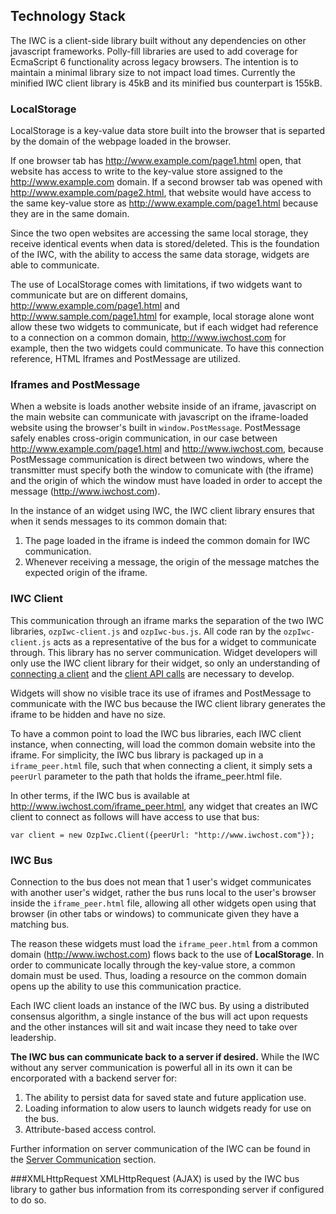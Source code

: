 ## Technology Stack

The IWC is a client-side library built without any dependencies on other javascript frameworks. Polly-fill libraries are used to add coverage for EcmaScript 6 functionality across legacy browsers. The intention is to maintain a minimal library size to not impact load times. Currently the minified IWC client library is 45kB and its minified bus counterpart is 155kB.

### LocalStorage
LocalStorage is a key-value data store built into the browser that is separted by the domain of the webpage loaded in the browser. 

If one browser tab has http://www.example.com/page1.html open, that website has access to write to the key-value store assigned to the http://www.example.com domain. If a second browser tab was opened with http://www.example.com/page2.html, that website would have access to the same key-value store as http://www.example.com/page1.html because they are in the same domain. 

Since the two open websites are accessing the same local storage, they receive identical events when data is stored/deleted. This is the foundation of the IWC, with the ability to access the same data storage, widgets are able to communicate.

The use of LocalStorage comes with limitations, if two widgets want to communicate but are on different domains, http://www.example.com/page1.html and http://www.sample.com/page1.html for example, local storage alone wont allow these two widgets to communicate, but if each widget had reference to a connection on a common domain, http://www.iwchost.com for example, then the two widgets could communicate. To have this connection reference, HTML Iframes and PostMessage are utilized.

### Iframes and PostMessage
When a website is loads another website inside of an iframe, javascript on the main website can communicate with javascript on the iframe-loaded website using the browser's built in `window.PostMessage`. PostMessage safely enables cross-origin communication, in our case between http://www.example.com/page1.html and http://www.iwchost.com, because PostMessage communication is direct between two windows, where the transmitter must specify both the window to comunicate with (the iframe) and the origin of which the window must have loaded in order to accept the message (http://www.iwchost.com).

In the instance of an widget using IWC, the IWC client library ensures that when it sends messages to its common domain that:
   1. The page loaded in the iframe is indeed the common domain for IWC communication.
   2. Whenever receiving a message, the origin of the message matches the expected origin of the iframe.

### IWC Client
This communication through an iframe marks the separation of the two IWC libraries, `ozpIwc-client.js` and `ozpIwc-bus.js`. All code ran by the `ozpIwc-client.js` acts as a representative of the bus for a widget to communicate through. This library has no server communication. Widget developers will only use the IWC client library for their widget, so only an understanding of [connecting a client](connecting.md) and the [client API calls](../core_apis/overview.md)  are necessary to develop.

Widgets will show no visible trace its use of iframes and PostMessage to communicate with the IWC bus because the IWC client library generates the iframe to be hidden and have no size. 

To have a common point to load the IWC bus libraries, each IWC client instance, when connecting, will load the common domain website into the iframe. For simplicity, the IWC bus library is packaged up in a `iframe_peer.html` file, such that when connecting a client, it simply sets a `peerUrl` parameter to the path that holds the iframe_peer.html file. 

In other terms, if the IWC bus is available at http://www.iwchost.com/iframe_peer.html, any widget that creates an IWC client to connect as follows will have access to use that bus: 

```
var client = new OzpIwc.Client({peerUrl: "http://www.iwchost.com"});
```

### IWC Bus
Connection to the bus does not mean that 1 user's widget communicates with another user's widget, rather the bus runs local to the user's browser inside the `iframe_peer.html` file, allowing all other widgets open using that browser (in other tabs or windows) to communicate given they have a matching bus. 

The reason these widgets must load the `iframe_peer.html` from a common domain (http://www.iwchost.com) flows back to the use of **LocalStorage**. In order to communicate locally through the key-value store, a common domain must be used. Thus, loading a resource on the common domain opens up the ability to use this communication practice. 

Each IWC client loads an instance of the IWC bus. By using a distributed consensus algorithm, a single instance of the bus will act upon requests and the other instances will sit and wait incase they need to take over leadership.


**The IWC bus can communicate back to a server if desired.** While the IWC without any server communication is powerful all in its own it can be encorporated with a backend server for:
   1. The ability to persist data for saved state and future application use.
   2. Loading information to alow users to launch widgets ready for use on the bus.
   3. Attribute-based access control.

Further information on server communication of the IWC can be found in the [Server Communication](serverComms.md) section.


###XMLHttpRequest
XMLHttpRequest (AJAX) is used by the IWC bus library to gather bus information from its corresponding server if configured to do so.

